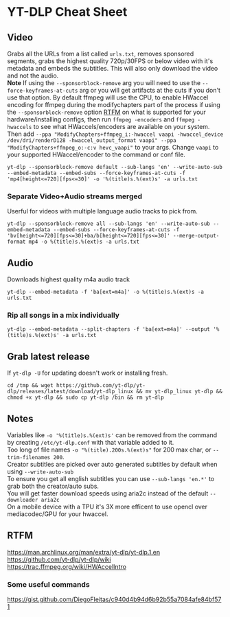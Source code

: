 # YT-DLP Cheat Sheet

## Video
Grabs all the URLs from a list called `urls.txt`, removes sponsored segments, grabs the highest quality 720p/30FPS or below video with it's metadata and embeds the subtitles. This will also only download the video and not the audio.  
**Note** If using the `--sponsorblock-remove` arg you will need to use the `--force-keyframes-at-cuts` arg or you will get artifacts at the cuts if you don't use that option. By default ffmpeg will use the CPU, to enable HWaccel encoding for ffmpeg during the modifychapters part of the process if using the `--sponsorblock-remove` option [RTFM](https://trac.ffmpeg.org/wiki/HWAccelIntro) on what is supported for your hardware/installing configs, then run `ffmpeg -encoders` and `ffmpeg -hwaccels` to see what HWaccels/encoders are available on your system. Then add `--ppa "ModifyChapters+ffmpeg_i:-hwaccel vaapi -hwaccel_device /dev/dri/renderD128 -hwaccel_output_format vaapi" --ppa "ModifyChapters+ffmpeg_o:-c:v hevc_vaapi"` to your args. Change `vaapi` to your supported HWaccel/encoder to the command or conf file.
```
yt-dlp --sponsorblock-remove default --sub-langs 'en' --write-auto-sub --embed-metadata --embed-subs --force-keyframes-at-cuts -f 'mp4[height<=720][fps<=30]' -o '%(title)s.%(ext)s' -a urls.txt
```
### Separate Video+Audio streams merged
Userful for videos with multiple language audio tracks to pick from.
```
yt-dlp --sponsorblock-remove all --sub-langs 'en' --write-auto-sub --embed-metadata --embed-subs --force-keyframes-at-cuts -f 'bv[height<=720][fps<=30]+ba/b[height<=720][fps<=30]' --merge-output-format mp4 -o %(title)s.%(ext)s -a urls.txt
```
## Audio
Downloads highest quality m4a audio track
```
yt-dlp --embed-metadata -f 'ba[ext=m4a]' -o %(title)s.%(ext)s -a urls.txt
```
### Rip all songs in a mix individually  
```
yt-dlp --embed-metadata --split-chapters -f 'ba[ext=m4a]' --output '%(title)s.%(ext)s' -a urls.txt
```
## Grab latest release
If `yt-dlp -U` for updating doesn't work or installing fresh.
```
cd /tmp && wget https://github.com/yt-dlp/yt-dlp/releases/latest/download/yt-dlp_linux && mv yt-dlp_linux yt-dlp && chmod +x yt-dlp && sudo cp yt-dlp /bin && rm yt-dlp
```
## Notes
Variables like `-o '%(title)s.%(ext)s'` can be removed from the command by creating `/etc/yt-dlp.conf` with that variable added to it.  
Too long of file names `-o "%(title).200s.%(ext)s"` for 200 max char, or `--trim-filenames 200`.  
Creator subtitles are picked over auto generated subtitles by default when using `--write-auto-sub`  
To ensure you get all english subtitles you can use `--sub-langs 'en.*'` to grab both the creator/auto subs.  
You will get faster download speeds using aria2c instead of the default `--downloader aria2c`  
On a mobile device with a TPU it's 3X more efficent to use opencl over mediacodec/GPU for your hwaccel.

## RTFM  
https://man.archlinux.org/man/extra/yt-dlp/yt-dlp.1.en  
https://github.com/yt-dlp/yt-dlp/wiki  
https://trac.ffmpeg.org/wiki/HWAccelIntro  
### Some useful commands  
https://gist.github.com/DiegoFleitas/c940d4b94d6b92b55a7084afe84bf571
